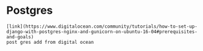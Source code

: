 # Postgres

    [link](https://www.digitalocean.com/community/tutorials/how-to-set-up-django-with-postgres-nginx-and-gunicorn-on-ubuntu-16-04#prerequisites-and-goals)
    post gres add from digital ocean
    
